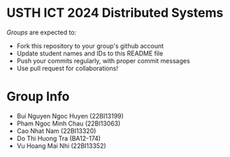 USTH ICT 2024 Distributed Systems
=====================================

*Groups* are expected to:

* Fork this repository to your group's github account
* Update student names and IDs to this README file
* Push your commits regularly, with proper commit messages
* Use pull request for collaborations!

Group Info
=======================

* Bui Nguyen Ngoc Huyen (22BI13199)
* Pham Ngoc Minh Chau (22BI13063)
* Cao Nhat Nam (22BI13320)
* Do Thi Huong Tra (BA12-174)
* Vu Hoang Mai Nhi (22BI13352)
